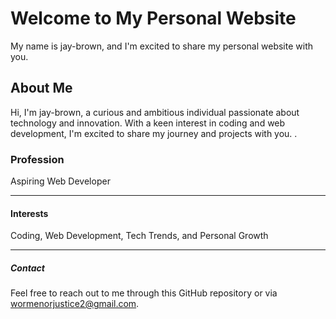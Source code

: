 <!DOCTYPE html>
<html>
<head>
	
</head>
<body>
	<h1>Welcome to My Personal Website</h1>
	<p>My name is jay-brown, and I'm excited to share my personal website with you.
</p>
	<h2>About Me</h2>
	<p>Hi, I'm jay-brown, a curious and ambitious individual passionate about technology and innovation. With a keen interest in coding and web development, I'm excited to share my journey and projects with you.
.</p>
	<h3>Profession</h3>
	<p>Aspiring Web Developer</p>
	<hr>
	<h4>Interests</h4>
	<p>Coding, Web Development, Tech Trends, and Personal Growth</p>
	<hr>
	<h5>Contact</h5>
	<p>Feel free to reach out to me through this GitHub repository or via <a href >wormenorjustice2@gmail.com</a>.
</p>
</body>
</html>
